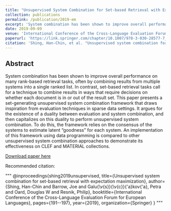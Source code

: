 ```yaml
---
title: "Unsupervised System Combination for Set-based Retrieval with Expectation Maximization"
collection: publications
permalink: /publication/2019-em
excerpt: 'System combination has been shown to improve overall performance on many rank-based retrieval tasks, often by combining results from multiple systems into a single ranked list. In contrast, set-based retrieval tasks call for a technique to combine results in ways that require decisions on whether each document is in or out of the result set. This paper presents a set-generating unsupervised system combination framework that draws inspiration from evaluation techniques in sparse data settings. It argues for the existence of a duality between evaluation and system combination, and then capitalizes on this duality to perform unsupervised system combination. To do this, the framework relies on the consensus of the systems to estimate latent “goodness” for each system. An implementation of this framework using data programming is compared to other unsupervised system combination approaches to demonstrate its effectiveness on CLEF and MATERIAL collections.'
date: 2019-09-09
venue: 'International Conference of the Cross-Language Evaluation Forum for European Languages'
paperurl: 'https://link.springer.com/chapter/10.1007/978-3-030-28577-7_16'
citation: 'Shing, Han-Chin, et al. "Unsupervised system combination for set-based retrieval with expectation maximization." International Conference of the Cross-Language Evaluation Forum for European Languages. Springer, Cham, 2019.'
---
```


## Abstract

System combination has been shown to improve overall performance on many rank-based retrieval tasks, often by combining results from multiple systems into a single ranked list. In contrast, set-based retrieval tasks call for a technique to combine results in ways that require decisions on whether each document is in or out of the result set. This paper presents a set-generating unsupervised system combination framework that draws inspiration from evaluation techniques in sparse data settings. It argues for the existence of a duality between evaluation and system combination, and then capitalizes on this duality to perform unsupervised system combination. To do this, the framework relies on the consensus of the systems to estimate latent “goodness” for each system. An implementation of this framework using data programming is compared to other unsupervised system combination approaches to demonstrate its effectiveness on CLEF and MATERIAL collections.

[Download paper here](https://link.springer.com/chapter/10.1007/978-3-030-28577-7_16)

Recommended citation:

"""
@inproceedings{shing2019unsupervised,
  title={Unsupervised system combination for set-based retrieval with expectation maximization},
  author={Shing, Han-Chin and Barrow, Joe and Galu{\v{s}}{\v{c}}{\'a}kov{\'a}, Petra and Oard, Douglas W and Resnik, Philip},
  booktitle={International Conference of the Cross-Language Evaluation Forum for European Languages},
  pages={191--197},
  year={2019},
  organization={Springer}
}
"""